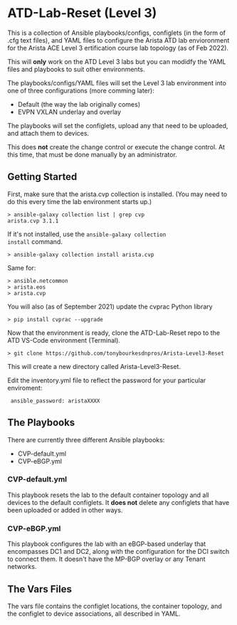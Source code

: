 # ATD-Lab-Reset (Level 3)

This is a collection of Ansible playbooks/configs, configlets (in the form of .cfg text files), and YAML files to configure the Arista ATD lab envioronment 
for the Arista ACE Level 3 ertification course lab topology (as of Feb 2022). 

This will **only** work on the ATD Level 3 labs but you can modidfy the YAML files and playbooks to suit other environments. 

The playbooks/configs/YAML files will set the Level 3 lab environment into one of three configurations (more comming later): 

* Default (the way the lab originally comes)
* EVPN VXLAN underlay and overlay

The playbooks will set the configlets, upload any that need to be uploaded, and attach them to devices. 

This does **not** create the change control or execute the change control. At this time, that must be done manually by an administrator. 

## Getting Started

First, make sure that the arista.cvp collection is installed. (You may need to do this every time the lab environment starts up.)

    > ansible-galaxy collection list | grep cvp
    arista.cvp 3.1.1  

If it's not installed, use the <code>ansible-galaxy collection install</code> command. 

    > ansible-galaxy collection install arista.cvp

Same for: 

    > ansible.netcommon
    > arista.eos
    > arista.cvp
    
You will also (as of September 2021) update the cvprac Python library

    > pip install cvprac --upgrade
    
Now that the environment is ready, clone the ATD-Lab-Reset repo to the ATD VS-Code environment (Terminal). 

    > git clone https://github.com/tonybourkesdnpros/Arista-Level3-Reset
    
This will create a new directory called Arista-Level3-Reset.

Edit the inventory.yml file to reflect the password for your particular enviroment: 

<code>           ansible_password: aristaXXXX</code>

## The Playbooks

There are currently three different Ansible playbooks: 

* CVP-default.yml
* CVP-eBGP.yml

### CVP-default.yml

This playbook resets the lab to the default container topology and all devices to the default configlets. It **does not** delete any configlets that have been uploaded or added in other ways. 

### CVP-eBGP.yml

This playbook configures the lab with an eBGP-based underlay that encompasses DC1 and DC2, along with the configuration for the DCI switch to connect them. It doesn't have the MP-BGP overlay or any Tenant networks. 

## The Vars Files

The vars file contains the configlet locations, the container topology, and the configlet to device associations, all described in YAML. 


    
